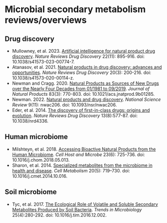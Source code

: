 # Microbial secondary metabolism reviews/overviews

## Drug discovery

* Mullowney, et al. 2023. [Artificial intelligence for natural product drug discovery](https://www.nature.com/articles/s41573-023-00774-7). *Nature Reviews Drug Discovery* 22(11): 895-916. doi: 10.1038/s41573-023-00774-7.
* Atanasov, et al. 2021. [Natural products in drug discovery: advances and opportunities](https://www.nature.com/articles/s41573-020-00114-z). *Nature Reviews Drug Discovery* 20(3): 200-216. doi: 10.1038/s41573-020-00114-z.
* Newman and Cragg. 2020. [Natural Products as Sources of New Drugs over the Nearly Four Decades from 01/1981 to 09/2019](https://pubs.acs.org/doi/10.1021/acs.jnatprod.9b01285). *Journal of Natural Products* 83(3): 770-803. doi: 10.1021/acs.jnatprod.9b01285.
* Newman. 2022. [Natural products and drug discovery](https://www.ncbi.nlm.nih.gov/pmc/articles/PMC9668068/). *National Science Review* 9(11): nwac206. doi: 10.1093/nsr/nwac206.
* Eder, et al. 2014. [The discovery of first-in-class drugs: origins and evolution](https://www.nature.com/articles/nrd4336). *Nature Reviews Drug Discovery* 13(8):577-87. doi: 10.1038/nrd4336.

## Human microbiome

* Milshteyn, et al. 2018. [Accessing Bioactive Natural Products from the Human Microbiome](https://www.sciencedirect.com/science/article/pii/S1931312818302671?via%3Dihub). *Cell Host and Microbe* 23(6): 725-736. doi: 10.1016/j.chom.2018.05.013.
* Sharon, et al. 2014. [Specialized metabolites from the microbiome in health and disease](https://www.sciencedirect.com/science/article/pii/S155041311400463X?via%3Dihub). *Cell Metabolism* 20(5): 719–730. doi: 10.1016/j.cmet.2014.10.016.

## Soil microbiome

* Tyc, et al. 2017. [The Ecological Role of Volatile and Soluble Secondary Metabolites Produced by Soil Bacteria](https://www.sciencedirect.com/science/article/pii/S0966842X16301950). *Trends in Microbiology* 25(4):280-292. doi: 10.1016/j.tim.2016.12.002.
